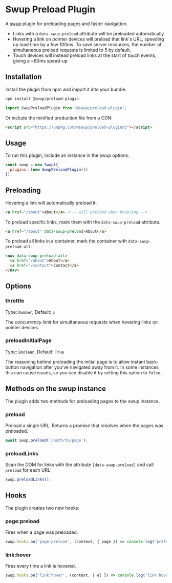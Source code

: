 # Swup Preload Plugin

A [swup](https://swup.js.org) plugin for preloading pages and faster navigation.

- Links with a `data-swup-preload` attribute will be preloaded automatically
- Hovering a link on pointer devices will preload that link's URL, speeding up load time by a few 100ms. To save server resources, the number of simultaneous preload requests is limited to 5 by default.
- Touch devices will instead preload links at the start of touch events, giving a ~80ms speed-up

## Installation

Install the plugin from npm and import it into your bundle.

```bash
npm install @swup/preload-plugin
```

```js
import SwupPreloadPlugin from '@swup/preload-plugin';
```

Or include the minified production file from a CDN:

```html
<script src="https://unpkg.com/@swup/preload-plugin@3"></script>
```

## Usage

To run this plugin, include an instance in the swup options.

```javascript
const swup = new Swup({
  plugins: [new SwupPreloadPlugin()]
});
```

## Preloading

Hovering a link will automatically preload it.

```html
<a href="/about">About</a> <!-- will preload when hovering -->
```

To preload specific links, mark them with the `data-swup-preload` attribute.

```html
<a href="/about" data-swup-preload>About</a>
```

To preload all links in a container, mark the container with `data-swup-preload-all`.

```html
<nav data-swup-preload-all>
  <a href="/about">About</a>
  <a href="/contact">Contact</a>
</nav>
```

## Options

### throttle

Type: `Number`, Default: `5`

The *concurrency limit* for simultaneous requests when hovering links on pointer devices.

### preloadInitialPage

Type: `Boolean`, Default: `True`

The reasoning behind preloading the initial page is to allow instant back-button navigation after you've navigated away from it.
In some instances this can cause issues, so you can disable it by setting this option to `false`.

## Methods on the swup instance

The plugin adds two methods for preloading pages to the swup instance.

### preload

Preload a single URL. Returns a promise that resolves when the pages was preloaded.

```js
await swup.preload('/path/to/page');
```

### preloadLinks

Scan the DOM for links with the attribute `[data-swup-preload]` and call `preload` for each URL:

```js
swup.preloadLinks();
```

## Hooks

The plugin creates two new hooks:

### page:preload

Fires when a page was preloaded.

```js
swup.hooks.on('page:preload', (context, { page }) => console.log('preloaded:', page));
```

### link:hover

Fires every time a link is hovered.

```js
swup.hooks.on('link:hover', (context, { el }) => console.log('link hovered:', el));
```
